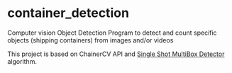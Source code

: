 # container_detection
Computer vision Object Detection Program to detect and count specific objects (shipping containers) from images and/or videos


This project is based on ChainerCV API and [Single Shot MultiBox Detector](https://github.com/chainer/chainercv/tree/master/examples/ssd) algorithm.
